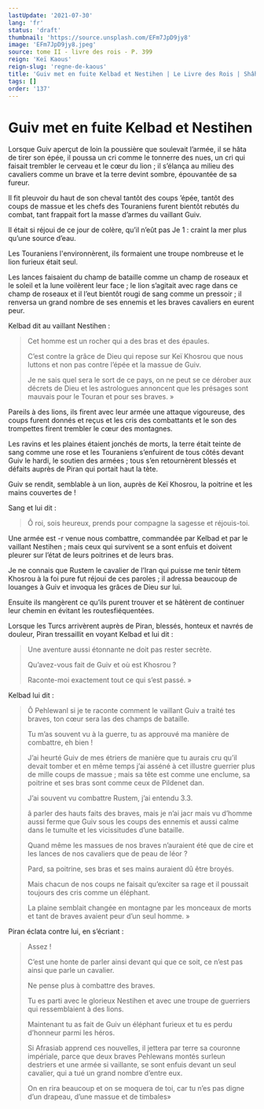 ```yaml
---
lastUpdate: '2021-07-30'
lang: 'fr'
status: 'draft'
thumbnail: 'https://source.unsplash.com/EFm7JpD9jy8'
image: 'EFm7JpD9jy8.jpeg'
source: tome II - livre des rois - P. 399
reign: 'Keï Kaous'
reign-slug: 'regne-de-kaous'
title: 'Guiv met en fuite Kelbad et Nestihen | Le Livre des Rois | Shâhnâmeh'
tags: []
order: '137'
---
```


<!-- LTeX: language=fr -->

# Guiv met en fuite Kelbad et Nestihen

Lorsque Guiv aperçut de loin la poussière que soulevait l’armée, il se hâta de tirer son épée, il poussa un cri comme le tonnerre des nues, un cri qui faisait trembler le cerveau et le cœur du lion ; il s’élança au milieu des cavaliers comme un brave et la terre devint sombre, épouvantée de sa fureur.

Il fit pleuvoir du haut de son cheval tantôt des coups ’épée, tantôt des coups de massue et les chefs des Touraniens furent bientôt rebutés du combat, tant frappait fort la masse d’armes du vaillant Guiv.

Il était si réjoui de ce jour de colère, qu’il n’eût pas Je
1 : craint la mer plus qu’une source d’eau.

Les Touraniens l'environnèrent, ils formaient une troupe nombreuse et le lion furieux était seul.

Les lances faisaient du champ de bataille comme un champ de roseaux et le soleil et la lune voilèrent leur face ; le lion s’agitait avec rage dans ce champ de roseaux et il l’eut bientôt rougi de sang comme un pressoir ; il renversa un grand nombre de ses ennemis et les braves cavaliers en eurent peur.

Kelbad dit au vaillant Nestihen :

> Cet homme est un rocher qui a des bras et des épaules.
>
> C’est contre la grâce de Dieu qui repose sur Keï Khosrou que nous luttons et non pas contre l’épée et la massue de Guiv.
>
> Je ne sais quel sera le sort de ce pays, on ne peut se ce dérober aux décrets de Dieu et les astrologues annoncent que les présages sont mauvais pour le Touran et pour ses braves. »

Pareils à des lions, ils firent avec leur armée une attaque vigoureuse, des coups furent donnés et reçus et les cris des combattants et le son des trompettes firent trembler le cœur des montagnes.

Les ravins et les plaines étaient jonchés de morts, la terre était teinte de sang comme une rose et les Touraniens s’enfuirent de tous côtés devant Guiv le hardi, le soutien des armées ; tous s’en retournèrent blessés et défaits auprès de Piran qui portait haut la tète.

Guiv se rendit, semblable à un lion, auprès de Keï Khosrou, la poitrine et les mains couvertes de !

Sang et lui dit :

> Ô roi, sois heureux, prends pour compagne la sagesse et réjouis-toi.

Une armée est
-r venue nous combattre, commandée par Kelbad et par le vaillant Nestihen ; mais ceux qui survivent se a sont enfuis et doivent pleurer sur l’état de leurs poitrines et de leurs bras.

Je ne connais que Rustem le cavalier de l’Iran qui puisse me tenir têtem Khosrou à la foi pure fut réjoui de ces paroles ; il adressa beaucoup de louanges à Guiv et invoqua les grâces de Dieu sur lui.

Ensuite ils mangèrent ce qu’ils purent trouver et se hâtèrent de continuer leur chemin en évitant les routesfiéquentées.

Lorsque les Turcs arrivèrent auprès de Piran, blessés, honteux et navrés de douleur, Piran tressaillit en voyant Kelbad et lui dit :

> Une aventure aussi étonnante ne doit pas rester secrète.
>
> Qu’avez-vous fait de Guiv et où est Khosrou ?
>
> Raconte-moi exactement tout ce qui s’est passé. »

Kelbad lui dit :

> Ô Pehlewanl si je te raconte comment le vaillant Guiv a traité tes braves, ton cœur sera las des champs de bataille.
>
> Tu m’as souvent vu à la guerre, tu as approuvé ma manière de combattre, eh bien !
>
> J’ai heurté Guiv de mes étriers de manière que tu aurais cru qu’il devait tomber et en même temps j’ai asséné à cet illustre guerrier plus de mille coups de massue ; mais sa tête est comme une enclume, sa poitrine et ses bras sont comme ceux de Pildenet dan.
>
> J’ai souvent vu combattre Rustem, j’ai entendu
3.3.
>
> â
parler des hauts faits des braves, mais je n’ai jacr mais vu d’homme aussi ferme que Guiv sous les coups des ennemis et aussi calme dans le tumulte et les vicissitudes d’une bataille.
>
> Quand même les massues de nos braves n’auraient été que de cire et les lances de nos cavaliers que de peau de léor ?
>
> Pard, sa poitrine, ses bras et ses mains auraient dû être broyés.
>
> Mais chacun de nos coups ne faisait qu’exciter sa rage et il poussait toujours des cris comme un éléphant.
>
> La plaine semblait changée en montagne par les monceaux de morts et tant de braves avaient peur d’un seul homme. »

Piran éclata contre lui, en s’écriant :

> Assez !
>
> C’est une honte de parler ainsi devant qui que ce soit, ce n’est pas ainsi que parle un cavalier.
>
> Ne pense plus à combattre des braves.
>
> Tu es parti avec le glorieux Nestihen et avec une troupe de guerriers qui ressemblaient à des lions.
>
> Maintenant tu as fait de Guiv un éléphant furieux et tu es perdu d’honneur parmi les héros.
>
> Si Afrasiab apprend ces nouvelles, il jettera par terre sa couronne impériale, parce que deux braves Pehlewans montés surleun destriers et une armée si vaillante, se sont enfuis devant un seul cavalier, qui a tué un grand nombre d’entre eux.
>
> On en rira beaucoup et on se moquera de toi, car tu n’es pas digne d’un drapeau, d’une massue et de timbales»
